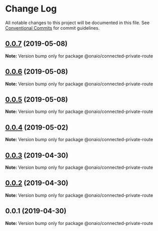 # Change Log

All notable changes to this project will be documented in this file.
See [Conventional Commits](https://conventionalcommits.org) for commit guidelines.

## [0.0.7](https://github.com/onaio/js-tools/compare/@onaio/connected-private-route@0.0.6...@onaio/connected-private-route@0.0.7) (2019-05-08)

**Note:** Version bump only for package @onaio/connected-private-route

## [0.0.6](https://github.com/onaio/js-tools/compare/@onaio/connected-private-route@0.0.5...@onaio/connected-private-route@0.0.6) (2019-05-08)

**Note:** Version bump only for package @onaio/connected-private-route

## [0.0.5](https://github.com/onaio/js-tools/compare/@onaio/connected-private-route@0.0.5...@onaio/connected-private-route@0.0.5) (2019-05-08)

**Note:** Version bump only for package @onaio/connected-private-route

## [0.0.4](https://github.com/onaio/js-tools/compare/@onaio/connected-private-route@0.0.3...@onaio/connected-private-route@0.0.4) (2019-05-02)

**Note:** Version bump only for package @onaio/connected-private-route

## [0.0.3](https://github.com/onaio/js-tools/compare/@onaio/connected-private-route@0.0.2...@onaio/connected-private-route@0.0.3) (2019-04-30)

**Note:** Version bump only for package @onaio/connected-private-route

## [0.0.2](https://github.com/onaio/js-tools/compare/@onaio/connected-private-route@0.0.1...@onaio/connected-private-route@0.0.2) (2019-04-30)

**Note:** Version bump only for package @onaio/connected-private-route

## 0.0.1 (2019-04-30)

**Note:** Version bump only for package @onaio/connected-private-route
